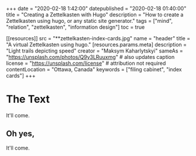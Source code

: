 +++
date = "2020-02-18 1:42:00"
datepublished = "2020-02-18 01:40:00"
title = "Creating a Zettelkasten with Hugo"
description = "How to create a Zettelkasten using hugo, or any static site generator."
tags = ["mind", "relation", "zettelkasten", "information design"]
toc = true

[[resources]]
  src = "**zettelkasten-index-cards.jpg"
  name = "header"
  title = "A virtual Zettelkasten using hugo."
  [resources.params.meta]
    description = "Light trails depicting speed"
    creator = "Maksym Kaharlytskyi"
    sameAs = "https://unsplash.com/photos/Q9y3LRuuxmg" # also updates caption
    license = "https://unsplash.com/license" # attribution not required
    contentLocation = "Ottawa, Canada"
    keywords = ["filing cabinet", "index cards"]
+++

# The Text

It'll come.

## Oh yes,

It'll come.


